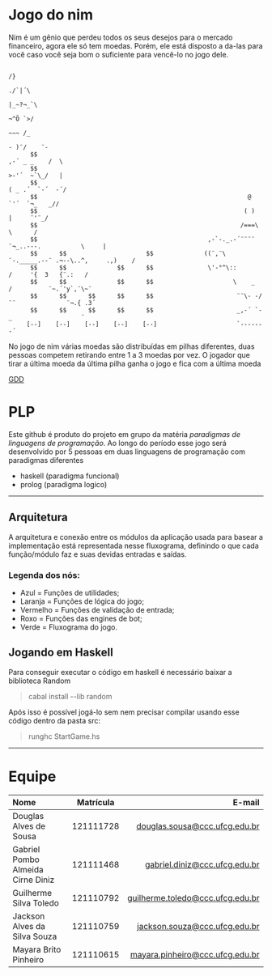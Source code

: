 # Jogo do nim
Nim é um gênio que perdeu todos os seus desejos para o mercado financeiro, agora ele só tem moedas.
Porém, ele está disposto a da-las para você caso você seja bom o suficiente para vencê-lo no jogo dele.
``` 
                                                                                            /}
                                                                                         ./`|´\
                                                                                         |_~?¬_`\
                                                                                          ¬^Ö `>/
                                                                                          ~~~ /_
                                                                                        - )¨/    ¨-
      $$                                                                             ,-´ _ _    /  \
      $$                                                                             >-'´  ~`\_/   |
      $$                                                                            ( _ .´  `-´  -´/
      $$                                                          @                  `'´  `¬_   _//
      $$                                                         ( )                   |     ¨'¨_/
      $$                                                        /===\                   \      /
      $$                                               ,-`-._.-´¨¨¨¨ ¨¬_..---.           \     |
      $$      $$                      $$              ((¨,¨\ ¨-._____.--¨ .¬--\..^,     .,)    /
      $$      $$              $$      $$               \'-°^\::          /     '{  3   {¨.:   /
      $$      $$              $$      $$                      \    _    /          ¨~.´'y`,¨\~¨
      $$      $$      $$      $$      $$                       ¨¨\- -/¨¨              ¨¬.{ .3´
      $$      $$      $$      $$      $$                       _,-´ `-_                   ¨
     [--]    [--]    [--]    [--]    [--]                      `-------´
```
No jogo de nim várias moedas são distribuídas em pilhas diferentes, duas pessoas competem retirando entre 1 a 3 moedas por vez.
O jogador que tirar a última moeda da última pilha ganha o jogo e fica com a última moeda

[GDD](https://docs.google.com/document/d/1nVfF6Y8iGiXYGT0KAk8fnfvtpAoslR0qrq0_m6Bhn2w/edit?usp=sharing)

# PLP
Este github é produto do projeto em grupo da matéria _paradigmas de linguagens de programação_.
Ao longo do período esse jogo será desenvolvido por 5 pessoas em duas linguagens de programação com paradigmas diferentes
- haskell (paradigma funcional)
- prolog (paradigma logico)
---

## Arquitetura
A arquitetura e conexão entre os módulos da aplicação usada para basear a implementação está representada nesse fluxograma, definindo o que cada função/módulo faz e suas devidas entradas e saídas.
### Legenda dos nós:
- Azul = Funções de utilidades;
- Laranja = Funções de lógica do jogo;
- Vermelho = Funções de validação de entrada;
- Roxo = Funções das engines de bot;
- Verde = Fluxograma do jogo.

## Jogando em **Haskell**
Para conseguir executar o código em haskell é necessário baixar a biblioteca Random
> cabal install --lib random

Após isso é possível jogá-lo sem nem precisar compilar usando esse código dentro da pasta src:
> runghc StartGame.hs

---

# Equipe
| Nome                            | Matrícula | E-mail                           |
| :-----------------------------  | :-------: |  ------------------------------: |
|Douglas Alves de Sousa           | 121111728 |douglas.sousa@ccc.ufcg.edu.br     |
|Gabriel Pombo Almeida Cirne Diniz| 121111468 | gabriel.diniz@ccc.ufcg.edu.br    |
|Guilherme Silva Toledo           | 121110792 | guilherme.toledo@ccc.ufcg.edu.br |
|Jackson Alves da Silva Souza     | 121110759 | jackson.souza@ccc.ufcg.edu.br    |
|Mayara Brito Pinheiro            | 121110615 | mayara.pinheiro@ccc.ufcg.edu.br  |
